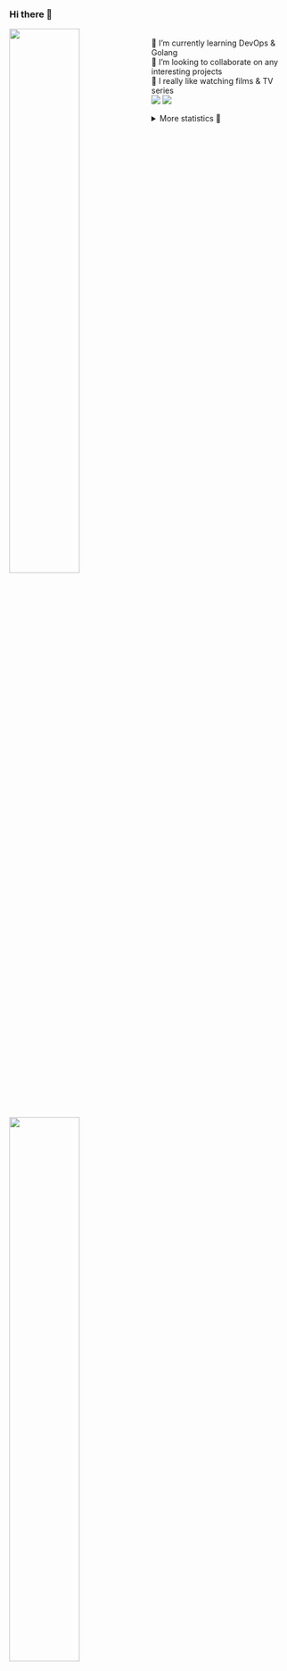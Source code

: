 ### Hi there 👋


[<img align="left" width="50%" src="https://github-readme-stats.vercel.app/api?username=rufusnufus&hide=issues&show_icons=true&count_private=true&theme=transparent&title_color=FF6F40&text_color=FBF9F8&icon_color=F48242&hide_border=true&hide_title=true#gh-dark-mode-only">](https://metrics.lecoq.io/rufusnufus#gh-dark-mode-only)
[<img align="left" width="50%" src="https://github-readme-stats.vercel.app/api?username=rufusnufus&hide=issues&show_icons=true&count_private=true&theme=transparent&title_color=FF6533&text_color=4D4644&icon_color=FF8038&hide_border=true&hide_title=true#gh-light-mode-only">](https://metrics.lecoq.io/rufusnufus#gh-light-mode-only)

<p>
  <br>
  🌱 I’m currently learning DevOps & Golang</br>
  👯 I’m looking to collaborate on any interesting projects</br>
  🎥 I really like watching films & TV series</br>
  <a href="https://linkedin.com/in/rufusnufus"><img src="https://img.shields.io/badge/linkedin-0077B5.svg?style=for-the-badge&logo=linkedin&logoColor=white"/></a>
  <a href="https://t.me/nufusrufus"><img src="https://img.shields.io/badge/-telegram-black?style=for-the-badge&color=blue&logo=telegram"/></a>
</p>

<p text-align="left">
<details>
  <summary>More statistics 👀</summary><br/>

<!--START_SECTION:waka-->
![Code Time](http://img.shields.io/badge/Code%20Time-765%20hrs%202%20mins-blue)

![Profile Views](http://img.shields.io/badge/Profile%20Views-2-blue)

**I'm an Early 🐤** 

```text
🌞 Morning                8641 commits        █████░░░░░░░░░░░░░░░░░░░░   21.89 % 
🌆 Daytime                22483 commits       ██████████████░░░░░░░░░░░   56.94 % 
🌃 Evening                7477 commits        █████░░░░░░░░░░░░░░░░░░░░   18.94 % 
🌙 Night                  882 commits         █░░░░░░░░░░░░░░░░░░░░░░░░   02.23 % 
```
📅 **I'm Most Productive on Wednesday** 

```text
Monday                   7764 commits        █████░░░░░░░░░░░░░░░░░░░░   19.66 % 
Tuesday                  6490 commits        ████░░░░░░░░░░░░░░░░░░░░░   16.44 % 
Wednesday                9157 commits        ██████░░░░░░░░░░░░░░░░░░░   23.19 % 
Thursday                 7328 commits        █████░░░░░░░░░░░░░░░░░░░░   18.56 % 
Friday                   6805 commits        ████░░░░░░░░░░░░░░░░░░░░░   17.24 % 
Saturday                 1279 commits        █░░░░░░░░░░░░░░░░░░░░░░░░   03.24 % 
Sunday                   660 commits         ░░░░░░░░░░░░░░░░░░░░░░░░░   01.67 % 
```


📊 **This Week I Spent My Time On** 

```text
💬 Programming Languages: 
No Activity Tracked This Week

🔥 Editors: 
No Activity Tracked This Week
```

**I Mostly Code in Java** 

```text
Python                   21 repos            █████░░░░░░░░░░░░░░░░░░░░   18.58 % 
Go                       12 repos            ███░░░░░░░░░░░░░░░░░░░░░░   10.62 % 
Smarty                   8 repos             ██░░░░░░░░░░░░░░░░░░░░░░░   07.08 % 
Shell                    5 repos             █░░░░░░░░░░░░░░░░░░░░░░░░   04.42 % 
Kotlin                   3 repos             █░░░░░░░░░░░░░░░░░░░░░░░░   02.65 % 
```




 Last Updated on 05/05/2025 01:27:27 UTC
<!--END_SECTION:waka-->

</details>
</p>
